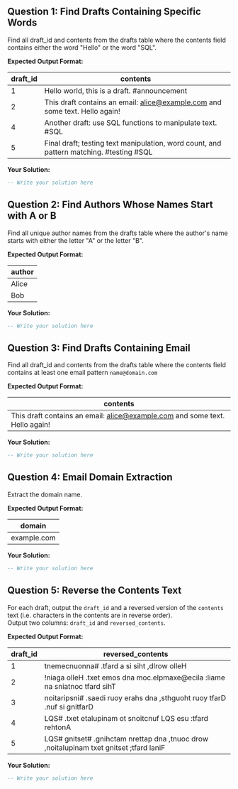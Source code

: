 ## Question 1: Find Drafts Containing Specific Words

Find all draft_id and contents from the drafts table where the contents field contains 
either the word "Hello" or the word "SQL".

**Expected Output Format:**

| draft_id | contents                                                                                |
| -------- | --------------------------------------------------------------------------------------- |
| 1        | Hello world, this is a draft. #announcement                                             |
| 2        | This draft contains an email: alice@example.com and some text. Hello again!             |
| 4        | Another draft: use SQL functions to manipulate text. #SQL                               |
| 5        | Final draft; testing text manipulation, word count, and pattern matching. #testing #SQL |


**Your Solution:**
```sql
-- Write your solution here
```

## Question 2: Find Authors Whose Names Start with A or B

Find all unique author names from the drafts table where the author's name 
starts with either the letter "A" or the letter "B".

**Expected Output Format:**

| author |
| ------ |
| Alice  |
| Bob    |

**Your Solution:**
```sql
-- Write your solution here
```


## Question 3: Find Drafts Containing Email

Find all draft_id and contents from the drafts table where the contents field 
contains at least one email pattern `name@domain.com`

**Expected Output Format:**

| contents                                                                    |
| --------------------------------------------------------------------------- |
| This draft contains an email: alice@example.com and some text. Hello again! |

**Your Solution:**
```sql
-- Write your solution here
```


## Question 4: Email Domain Extraction
Extract the domain name. 

**Expected Output Format:**

| domain         | 
| -------------- |
| example.com    |

**Your Solution:**
```sql
-- Write your solution here
```


## Question 5: Reverse the Contents Text
For each draft, output the `draft_id` and a reversed version of the `contents` text (i.e. characters in the contents are in reverse order).  
Output two columns: `draft_id` and `reversed_contents`.

**Expected Output Format:**

| draft_id | reversed_contents                                                                       |
| -------- | --------------------------------------------------------------------------------------- |
| 1        | tnemecnuonna# .tfard a si siht ,dlrow olleH                                             |
| 2        | !niaga olleH .txet emos dna moc.elpmaxe@ecila :liame na sniatnoc tfard sihT             |
| 3        | noitaripsni# .saedi ruoy erahs dna ,sthguoht ruoy tfarD .nuf si gnitfarD                |
| 4        | LQS# .txet etalupinam ot snoitcnuf LQS esu :tfard rehtonA                               |
| 5        | LQS# gnitset# .gnihctam nrettap dna ,tnuoc drow ,noitalupinam txet gnitset ;tfard laniF |

**Your Solution:**
```sql
-- Write your solution here
```
